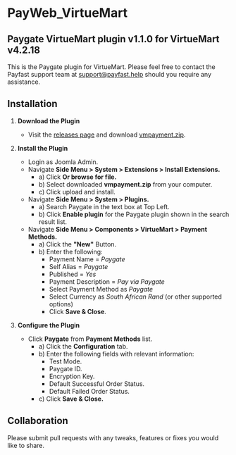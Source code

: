 # PayWeb_VirtueMart

## Paygate VirtueMart plugin v1.1.0 for VirtueMart v4.2.18

This is the Paygate plugin for VirtueMart. Please feel free to contact the Payfast support team at
support@payfast.help should you require any assistance.

## Installation

1. **Download the Plugin**

    - Visit the [releases page](https://github.com/Paygate/PayWeb_VirtueMart/releases) and
      download [vmpayment.zip](https://github.com/Paygate/PayWeb_VirtueMart/releases/download/v1.1.0/vmpayment.zip).

2. **Install the Plugin**

    - Login as Joomla Admin.
    - Navigate **Side Menu > System > Extensions > Install Extensions.**
        - a) Click **Or browse for file.**
        - b) Select downloaded **vmpayment.zip** from your computer.
        - c) Click upload and install.
    - Navigate **Side Menu > System > Plugins.**
        - a) Search Paygate in the text box at Top Left.
        - b) Click **Enable plugin** for the Paygate plugin shown in the search result list.
    - Navigate **Side Menu > Components > VirtueMart > Payment Methods.**
        - a) Click the **"New"** Button.
        - b) Enter the following:
            - Payment Name = _Paygate_
            - Self Alias = _Paygate_
            - Published = _Yes_
            - Payment Description = _Pay via Paygate_
            - Select Payment Method as _Paygate_
            - Select Currency as _South African Rand_ (or other supported options)
            - Click **Save & Close**.

3. **Configure the Plugin**

    - Click **Paygate** from **Payment Methods** list.
        - a) Click the **Configuration** tab.
        - b) Enter the following fields with relevant information:
            - Test Mode.
            - Paygate ID.
            - Encryption Key.
            - Default Successful Order Status.
            - Default Failed Order Status.
        - c) Click **Save & Close.**

## Collaboration

Please submit pull requests with any tweaks, features or fixes you would like to share.
